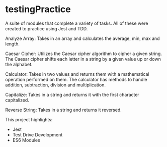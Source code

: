 # testingPractice

A suite of modules that complete a variety of tasks. All of these were created to practice using Jest and TDD.

Analyze Array: Takes in an array and calculates the average, min, max and length.

Caesar Cipher: Utilizes the Caesar cipher algorithm to cipher a given string. The Caesar cipher shifts each letter in a string by a given value up or down the alphabet.

Calculator: Takes in two values and returns them with a mathematical operation performed on them. The calculator has methods to handle addition, subtraction, division and multiplication.

Capitalize: Takes in a string and returns it with the first character capitalized.

Reverse String: Takes in a string and returns it reversed.

This project highlights:

- Jest
- Test Drive Development
- ES6 Modules
